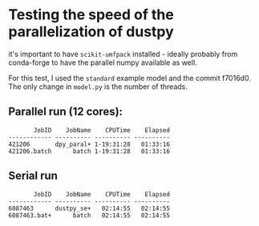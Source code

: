 # Testing the speed of the parallelization of dustpy

it's important to have `scikit-umfpack` installed - ideally probably from conda-forge to have the parallel numpy available as well.


For this test, I used the `standard` example model and the commit f7016d0. The only change in `model.py` is the number of threads. 


## Parallel run (12 cores):

	       JobID    JobName    CPUTime    Elapsed 
	------------ ---------- ---------- ---------- 
	421206       dpy_paral+ 1-19:31:28   01:33:16 
	421206.batch      batch 1-19:31:28   01:33:16 

## Serial run

	       JobID    JobName    CPUTime    Elapsed 
	------------ ---------- ---------- ---------- 
	6087463      dustpy_se+   02:14:55   02:14:55 
	6087463.bat+      batch   02:14:55   02:14:55
